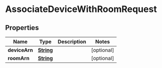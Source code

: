 

# AssociateDeviceWithRoomRequest


## Properties

| Name | Type | Description | Notes |
|------------ | ------------- | ------------- | -------------|
|**deviceArn** | [**String**](String.md) |  |  [optional] |
|**roomArn** | [**String**](String.md) |  |  [optional] |



